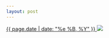 ```yaml
---
layout: post
---
```


<p>
  <a href="/139">
    <time>{{ page.date | date: "%e %B, %Y" }}</time>
  </a>
  <a href="/139"><img src="{{ site.assets_url }}/139.jpg"/></a>
</p>

